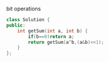 bit operations
```c++
class Solution {
public:
    int getSum(int a, int b) {
        if(b==0)return a;
        return getSum(a^b,(a&b)<<1);
    }
};
```
